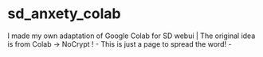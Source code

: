 # sd_anxety_colab
I made my own adaptation of Google Colab for SD webui | The original idea is from Colab -> NoCrypt !  - This is just a page to spread the word! -
